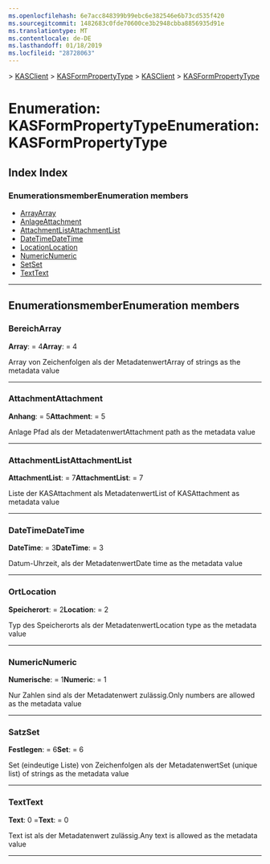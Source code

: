 ```yaml
---
ms.openlocfilehash: 6e7acc848399b99ebc6e382546e6b73cd535f420
ms.sourcegitcommit: 1482683c0fde70600ce3b2948cbba8856935d91e
ms.translationtype: MT
ms.contentlocale: de-DE
ms.lasthandoff: 01/18/2019
ms.locfileid: "28728063"
---
```

<span data-ttu-id="918af-101">[](../README.md) > [KASClient](../modules/kasclient.md) > [KASFormPropertyType](../enums/kasclient.kasformpropertytype.md)</span><span class="sxs-lookup"><span data-stu-id="918af-101">[](../README.md) > [KASClient](../modules/kasclient.md) > [KASFormPropertyType](../enums/kasclient.kasformpropertytype.md)</span></span>

# <a name="enumeration-kasformpropertytype"></a><span data-ttu-id="918af-102">Enumeration: KASFormPropertyType</span><span class="sxs-lookup"><span data-stu-id="918af-102">Enumeration: KASFormPropertyType</span></span>

## <a name="index"></a><span data-ttu-id="918af-103">Index </span><span class="sxs-lookup"><span data-stu-id="918af-103">Index</span></span>

### <a name="enumeration-members"></a><span data-ttu-id="918af-104">Enumerationsmember</span><span class="sxs-lookup"><span data-stu-id="918af-104">Enumeration members</span></span>

* [<span data-ttu-id="918af-105">Array</span><span class="sxs-lookup"><span data-stu-id="918af-105">Array</span></span>](kasclient.kasformpropertytype.md#array)
* [<span data-ttu-id="918af-106">Anlage</span><span class="sxs-lookup"><span data-stu-id="918af-106">Attachment</span></span>](kasclient.kasformpropertytype.md#attachment)
* [<span data-ttu-id="918af-107">AttachmentList</span><span class="sxs-lookup"><span data-stu-id="918af-107">AttachmentList</span></span>](kasclient.kasformpropertytype.md#attachmentlist)
* [<span data-ttu-id="918af-108">DateTime</span><span class="sxs-lookup"><span data-stu-id="918af-108">DateTime</span></span>](kasclient.kasformpropertytype.md#datetime)
* [<span data-ttu-id="918af-109">Location</span><span class="sxs-lookup"><span data-stu-id="918af-109">Location</span></span>](kasclient.kasformpropertytype.md#location)
* [<span data-ttu-id="918af-110">Numeric</span><span class="sxs-lookup"><span data-stu-id="918af-110">Numeric</span></span>](kasclient.kasformpropertytype.md#numeric)
* [<span data-ttu-id="918af-111">Set</span><span class="sxs-lookup"><span data-stu-id="918af-111">Set</span></span>](kasclient.kasformpropertytype.md#set)
* [<span data-ttu-id="918af-112">Text</span><span class="sxs-lookup"><span data-stu-id="918af-112">Text</span></span>](kasclient.kasformpropertytype.md#text)

---

## <a name="enumeration-members"></a><span data-ttu-id="918af-113">Enumerationsmember</span><span class="sxs-lookup"><span data-stu-id="918af-113">Enumeration members</span></span>

<a id="array"></a>

###  <a name="array"></a><span data-ttu-id="918af-114">Bereich</span><span class="sxs-lookup"><span data-stu-id="918af-114">Array</span></span>

<span data-ttu-id="918af-115">**Array**: = 4</span><span class="sxs-lookup"><span data-stu-id="918af-115">**Array**:  = 4</span></span>

<span data-ttu-id="918af-116">Array von Zeichenfolgen als der Metadatenwert</span><span class="sxs-lookup"><span data-stu-id="918af-116">Array of strings as the metadata value</span></span>

___

<a id="attachment"></a>

###  <a name="attachment"></a><span data-ttu-id="918af-117">Attachment</span><span class="sxs-lookup"><span data-stu-id="918af-117">Attachment</span></span>

<span data-ttu-id="918af-118">**Anhang**: = 5</span><span class="sxs-lookup"><span data-stu-id="918af-118">**Attachment**:  = 5</span></span>

<span data-ttu-id="918af-119">Anlage Pfad als der Metadatenwert</span><span class="sxs-lookup"><span data-stu-id="918af-119">Attachment path as the metadata value</span></span>

___

<a id="attachmentlist"></a>

###  <a name="attachmentlist"></a><span data-ttu-id="918af-120">AttachmentList</span><span class="sxs-lookup"><span data-stu-id="918af-120">AttachmentList</span></span>

<span data-ttu-id="918af-121">**AttachmentList**: = 7</span><span class="sxs-lookup"><span data-stu-id="918af-121">**AttachmentList**:  = 7</span></span>

<span data-ttu-id="918af-122">Liste der KASAttachment als Metadatenwert</span><span class="sxs-lookup"><span data-stu-id="918af-122">List of KASAttachment as metadata value</span></span>

___

<a id="datetime"></a>

###  <a name="datetime"></a><span data-ttu-id="918af-123">DateTime</span><span class="sxs-lookup"><span data-stu-id="918af-123">DateTime</span></span>

<span data-ttu-id="918af-124">**DateTime**: = 3</span><span class="sxs-lookup"><span data-stu-id="918af-124">**DateTime**:  = 3</span></span>

<span data-ttu-id="918af-125">Datum-Uhrzeit, als der Metadatenwert</span><span class="sxs-lookup"><span data-stu-id="918af-125">Date time as the metadata value</span></span>

___

<a id="location"></a>

###  <a name="location"></a><span data-ttu-id="918af-126">Ort</span><span class="sxs-lookup"><span data-stu-id="918af-126">Location</span></span>

<span data-ttu-id="918af-127">**Speicherort**: = 2</span><span class="sxs-lookup"><span data-stu-id="918af-127">**Location**:  = 2</span></span>

<span data-ttu-id="918af-128">Typ des Speicherorts als der Metadatenwert</span><span class="sxs-lookup"><span data-stu-id="918af-128">Location type as the metadata value</span></span>

___

<a id="numeric"></a>

###  <a name="numeric"></a><span data-ttu-id="918af-129">Numeric</span><span class="sxs-lookup"><span data-stu-id="918af-129">Numeric</span></span>

<span data-ttu-id="918af-130">**Numerische**: = 1</span><span class="sxs-lookup"><span data-stu-id="918af-130">**Numeric**:  = 1</span></span>

<span data-ttu-id="918af-131">Nur Zahlen sind als der Metadatenwert zulässig.</span><span class="sxs-lookup"><span data-stu-id="918af-131">Only numbers are allowed as the metadata value</span></span>

___

<a id="set"></a>

###  <a name="set"></a><span data-ttu-id="918af-132">Satz</span><span class="sxs-lookup"><span data-stu-id="918af-132">Set</span></span>

<span data-ttu-id="918af-133">**Festlegen**: = 6</span><span class="sxs-lookup"><span data-stu-id="918af-133">**Set**:  = 6</span></span>

<span data-ttu-id="918af-134">Set (eindeutige Liste) von Zeichenfolgen als der Metadatenwert</span><span class="sxs-lookup"><span data-stu-id="918af-134">Set (unique list) of strings as the metadata value</span></span>

___

<a id="text"></a>

###  <a name="text"></a><span data-ttu-id="918af-135">Text</span><span class="sxs-lookup"><span data-stu-id="918af-135">Text</span></span>

<span data-ttu-id="918af-136">**Text**: 0 =</span><span class="sxs-lookup"><span data-stu-id="918af-136">**Text**:  = 0</span></span>

<span data-ttu-id="918af-137">Text ist als der Metadatenwert zulässig.</span><span class="sxs-lookup"><span data-stu-id="918af-137">Any text is allowed as the metadata value</span></span>

___

